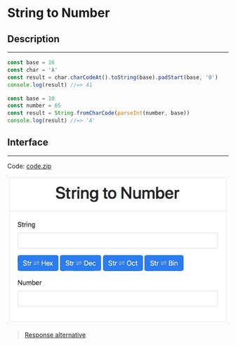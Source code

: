 # String to Number

## Description
---

```js
const base = 16
const char = 'A'
const result = char.charCodeAt().toString(base).padStart(base, '0')
console.log(result) //=> 41
```

```js
const base = 10
const number = 65
const result = String.fromCharCode(parseInt(number, base))
console.log(result) //=> 'A'
```

## Interface
---

Code: [code.zip](code.zip)

![](assets/layout.gif)

> [Response alternative](code-response/)